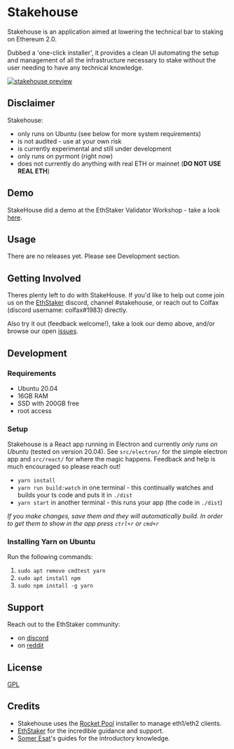 # Stakehouse
Stakehouse is an application aimed at lowering the technical bar to staking on Ethereum 2.0.


Dubbed a 'one-click installer', it provides a clean UI automating the setup and management of all the infrastructure necessary to stake without the user needing to have any technical knowledge.

[![stakehouse preview](https://img.youtube.com/vi/-KKeZwI8EII/0.jpg)](https://www.youtube.com/watch?v=-KKeZwI8EII&ab_channel=ColfaxSelby)

## Disclaimer
Stakehouse:
 - only runs on Ubuntu (see below for more system requirements)
 - is not audited - use at your own risk
 - is currently experimental and still under development
 - only runs on pyrmont (right now)
 - does not currently do anything with real ETH or mainnet (__DO NOT USE REAL ETH__)

## Demo
StakeHouse did a demo at the EthStaker Validator Workshop - take a look [here](https://youtu.be/cxP9gwapXJ0).

## Usage
There are no releases yet.  Please see Development section.

## Getting Involved
Theres plenty left to do with StakeHouse.  If you'd like to help out come join us on the [EthStaker](http://invite.gg/ethstaker) discord, channel #stakehouse, or reach out to Colfax (discord username: colfax#1983) directly.


Also try it out (feedback welcome!), take a look our demo above, and/or browse our open [issues](https://github.com/ethstaker-core/stakehouse/issues).

## Development
### Requirements
 - Ubuntu 20.04
 - 16GB RAM
 - SSD with 200GB free
 - root access

### Setup
Stakehouse is a React app running in Electron and currently *only runs on Ubuntu* (tested on version 20.04).  See `src/electron/` for the simple electron app and `src/react/` for where the magic happens.  Feedback and help is much encouraged so please reach out!

 - `yarn install`
 - `yarn run build:watch` in one terminal - this continually watches and builds your ts code and puts it in `./dist`
 - `yarn start` in another terminal - this runs your app (the code in `./dist`)

_If you make changes, save them and they will automatically build.  In order to get them to show in the app press `ctrl+r` or `cmd+r`_  

### Installing Yarn on Ubuntu
Run the following commands:
1) `sudo apt remove cmdtest yarn`
2) `sudo apt install npm`
3) `sudo npm install -g yarn`  

## Support
Reach out to the EthStaker community:
 - on [discord](https://invite.gg/ethstaker)
 - on [reddit](https://www.reddit.com/r/ethstaker/)

## License
[GPL](LICENSE)

## Credits
 - Stakehouse uses the [Rocket Pool](https://www.rocketpool.net/) installer to manage eth1/eth2 clients.
 - [EthStaker](https://www.reddit.com/r/ethstaker/) for the incredible guidance and support.
 - [Somer Esat](https://someresat.medium.com/)'s guides for the introductory knowledge.
